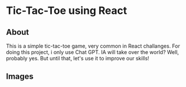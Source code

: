 # Tic-Tac-Toe using React

## About

This is a simple tic-tac-toe game, very common in React challanges. For doing this project, i only use Chat GPT. IA will take over the world? Well, probably yes. But until that, let's use it to improve our skills!

## Images

